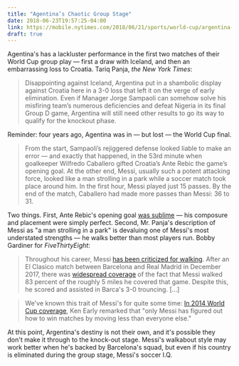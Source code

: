 ```yaml
---
title: "Agentina’s Chaotic Group Stage"
date: 2018-06-23T19:57:25-04:00
link: https://mobile.nytimes.com/2018/06/21/sports/world-cup/argentina-vs-croatia-lionel-messi.html
draft: true
---
```


Agentina's has a lackluster performance in the first two matches of their World Cup group play — first a draw with Iceland, and then an embarrassing loss to Croatia. Tariq Panja, *the New York Times*: 

> Disappointing against Iceland, Argentina put in a shambolic display against Croatia here in a 3-0 loss that left it on the verge of early elimination. Even if Manager Jorge Sampaoli can somehow solve his misfiring team’s numerous deficiencies and defeat Nigeria in its final Group D game, Argentina will still need other results to go its way to qualify for the knockout phase.

Reminder: four years ago, Agentina was in — but lost — the World Cup final. 

> From the start, Sampaoli’s rejiggered defense looked liable to make an error — and exactly that happened, in the 53rd minute when goalkeeper Wilfredo Caballero gifted Croatia’s Ante Rebic the game’s opening goal. At the other end, Messi, usually such a potent attacking force, looked like a man strolling in a park while a soccer match took place around him. In the first hour, Messi played just 15 passes. By the end of the match, Caballero had made more passes than Messi: 36 to 31.

Two things. First, Ante Rebic's opening goal [was sublime](https://www.youtube.com/watch?v=c9TbvIwBQl8) — his composure and placement were simply perfect. Second, Mr. Panja's description of Messi as "a man strolling in a park" is devaluing one of Messi's most understated strengths — he walks better than most players run. Bobby Gardiner for *FiveThirtyEight*: 

> Throughout his career, Messi [has been criticized for walking](http://www.espnfc.com/uefa-champions-league/story/1780845/stats-show-how-barcelonas-lionel-messi-failed-to-influence-atletico-madrid-game). After an El Clasico match between Barcelona and Real Madrid in December 2017, there was [widespread coverage](https://www.sport-english.com/en/news/barca/how-barcas-lionel-messi-decided-the-clasico-in-walking-mode-6517548) of the fact that Messi walked 83 percent of the roughly 5 miles he covered that game. Despite this, he scored and assisted in Barca's 3-0 trouncing. [...]

> We've known this trait of Messi's for quite some time: [In 2014 World Cup coverage](http://www.slate.com/articles/sports/sports_nut/2014/07/lionel_messi_2014_world_cup_the_world_s_best_player_has_figured_out_how.html?via=gdpr-consent), Ken Early remarked that "only Messi has figured out how to win matches by moving less than everyone else." 

At this point, Argentina's destiny is not their own, and it's possible they don't make it through to the knock-out stage. Messi's walkabout style may work better when he's backed by Barcelona's squad, but even if his country is eliminated during the group stage, Messi's soccer I.Q. 